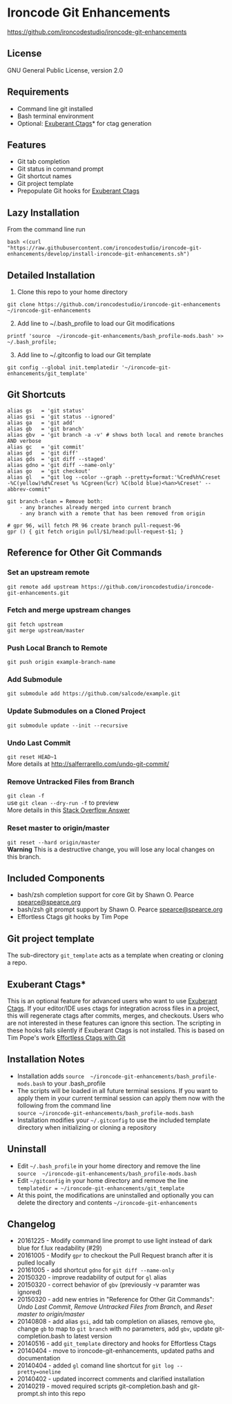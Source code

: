 Ironcode Git Enhancements
=========================
https://github.com/ironcodestudio/ironcode-git-enhancements

License
-------
GNU General Public License, version 2.0

Requirements
------------
* Command line git installed
* Bash terminal environment
* Optional: [Exuberant Ctags](http://ctags.sourceforge.net/)* for ctag generation

Features
--------
* Git tab completion
* Git status in command prompt
* Git shortcut names
* Git project template
* Prepopulate Git hooks for [Exuberant Ctags](http://ctags.sourceforge.net/)

Lazy Installation
-----------------

From the command line run

```
bash <(curl "https://raw.githubusercontent.com/ironcodestudio/ironcode-git-enhancements/develop/install-ironcode-git-enhancements.sh")
```

Detailed Installation
---------------------

1. Clone this repo to your home directory

```
git clone https://github.com/ironcodestudio/ironcode-git-enhancements ~/ironcode-git-enhancements
```

2. Add line to ~/.bash_profile to load our Git modifications

```
printf 'source  ~/ironcode-git-enhancements/bash_profile-mods.bash' >> ~/.bash_profile;
```

3. Add line to ~/.gitconfig to load our Git template

```
git config --global init.templatedir '~/ironcode-git-enhancements/git_template'
```

Git Shortcuts
-------------
```
alias gs   = 'git status'
alias gsi  = 'git status --ignored'
alias ga   = 'git add'
alias gb   = 'git branch'
alias gbv  = 'git branch -a -v' # shows both local and remote branches AND verbose
alias gc   = 'git commit'
alias gd   = 'git diff'
alias gds  = 'git diff --staged'
alias gdno = 'git diff --name-only'
alias go   = 'git checkout'
alias gl   = "git log --color --graph --pretty=format:'%Cred%h%Creset -%C(yellow)%d%Creset %s %Cgreen(%cr) %C(bold blue)<%an>%Creset' --abbrev-commit"

git branch-clean = Remove both:
	- any branches already merged into current branch
	- any branch with a remote that has been removed from origin

# gpr 96, will fetch PR 96 create branch pull-request-96
gpr () { git fetch origin pull/$1/head:pull-request-$1; }
```

Reference for Other Git Commands
--------------------------------
### Set an upstream remote
`git remote add upstream https://github.com/ironcodestudio/ironcode-git-enhancements.git`

### Fetch and merge upstream changes
```
git fetch upstream
git merge upstream/master
```

### Push Local Branch to Remote
`git push origin example-branch-name`

### Add Submodule
`git submodule add https://github.com/salcode/example.git`

### Update Submodules on a Cloned Project
`git submodule update --init --recursive`

### Undo Last Commit
`git reset HEAD~1`  
More details at http://salferrarello.com/undo-git-commit/

### Remove Untracked Files from Branch
`git clean -f`  
use `git clean --dry-run -f` to preview  
More details in this [Stack Overflow Answer](http://stackoverflow.com/questions/61212/remove-local-untracked-files-from-my-current-git-branch#answer-64966)

### Reset master to origin/master
`git reset --hard origin/master`  
__Warning__ This is a destructive change, you will lose any local changes on this branch.

Included Components
-------------------
* bash/zsh completion support for core Git by Shawn O. Pearce <spearce@spearce.org>
* bash/zsh git prompt support by Shawn O. Pearce <spearce@spearce.org>
* Effortless Ctags git hooks by Tim Pope

Git project template
--------------------
The sub-directory `git_template` acts as a template when creating or cloning a repo.

Exuberant Ctags*
--------------------------------------------------------------
This is an optional feature for advanced users who want to use
[Exuberant Ctags](http://ctags.sourceforge.net/).  If your editor/IDE uses ctags for
integration across files in a project, this will regenerate ctags after commits, merges, and checkouts.
Users who are not interested in these features can ignore this section.
The scripting in these hooks fails silently if
Exuberant Ctags is not installed.
This is based on Tim Pope's work [Effortless Ctags with Git](http://tbaggery.com/2011/08/08/effortless-ctags-with-git.html)

Installation Notes
------------------
* Installation adds `source  ~/ironcode-git-enhancements/bash_profile-mods.bash` to your .bash_profile
* The scripts will be loaded in all future terminal sessions.
If you want to apply them in your current terminal session can apply them now with
the following from the command line  
`source ~/ironcode-git-enhancements/bash_profile-mods.bash`
* Installation modifies your `~/.gitconfig` to use the included template directory
when initializing or cloning a repository

Uninstall
---------
* Edit `~/.bash_profile` in your home directory and remove the line  
`source  ~/ironcode-git-enhancements/bash_profile-mods.bash`
* Edit `~/gitconfig` in your home directory and remove the line  
`templatedir = ~/ironcode-git-enhancements/git_template`
* At this point, the modifications are uninstalled and optionally
you can delete the directory and contents `~/ironcode-git-enhancements`

Changelog
------------
* 20161225 - Modify command line prompt to use light instead of dark blue for f.lux readability (#29)
* 20161005 - Modify `gpr` to checkout the Pull Request branch after it is pulled locally
* 20161005 - add shortcut `gdno` for `git diff --name-only`
* 20150320 - improve readability of output for `gl` alias
* 20150320 - correct behavior of `gbv` (previously -v paramter was ignored)
* 20150320 - add new entries in "Reference for Other Git Commands":
_Undo Last Commit_, _Remove Untracked Files from Branch_, and _Reset master to origin/master_
* 20140808 - add alias `gsi`, add tab completion on aliases, remove `gbo`,
change `gb` to map to `git branch` with no parameters, add `gbv`, update
git-completion.bash to latest version
* 20140516 - add `git_template` directory and hooks for Effortless Ctags
* 20140404 - move to ironcode-git-enhancements, updated paths and documentation
* 20140404 - added `gl` comand line shortcut for `git log --pretty=oneline`
* 20140402 - updated incorrect comments and clarified installation
* 20140219 - moved required scripts git-completion.bash and git-prompt.sh into this repo
